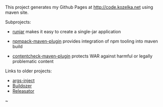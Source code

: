 
This project generates my Github Pages at http://code.kozelka.net using maven site.

Subprojects:

   * [runjar](https://github.com/pkozelka/runjar)
     makes it easy to create a single-jar application

   * [npmpack-maven-plugin](https://github.com/pkozelka/npmpack-maven-plugin)
     provides integration of npm tooling into maven build

   * [contentcheck-maven-plugin](https://github.com/pkozelka/contentcheck-maven-plugin)
     protects WAR against harmful or legally problematic content


Links to older projects:

* [args-inject](http://code.kozelka.net/args-inject/index.html)
* [Buildozer](http://code.kozelka.net/buildozer/index.html)
* [Releasator](http://releasator.sourceforge.net/index.html)

 ~
